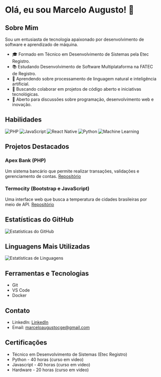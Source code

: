 # Olá, eu sou Marcelo Augusto! 👋

## Sobre Mim
Sou um entusiasta de tecnologia apaixonado por desenvolvimento de software e aprendizado de máquina.

- 🎓 Formado em Técnico em Desenvolvimento de Sistemas pela Etec Registro.
- 📚 Estudando Desenvolvimento de Software Multiplataforma na FATEC de Registro.
- 🌱 Aprendendo sobre processamento de linguagem natural e inteligência artificial.
- 👯 Buscando colaborar em projetos de código aberto e iniciativas tecnológicas.
- 💬 Aberto para discussões sobre programação, desenvolvimento web e inovação.

## Habilidades

![PHP](https://img.shields.io/badge/-PHP-777BB4?style=flat-square&logo=php&logoColor=white)
![JavaScript](https://img.shields.io/badge/-JavaScript-F7DF1E?style=flat-square&logo=javascript&logoColor=black)
![React Native](https://img.shields.io/badge/-React%20Native-61DAFB?style=flat-square&logo=react&logoColor=white)
![Python](https://img.shields.io/badge/-Python-3776AB?style=flat-square&logo=python&logoColor=white)
![Machine Learning](https://img.shields.io/badge/-Machine%20Learning-FF9900?style=flat-square&logo=pytorch&logoColor=white)

## Projetos Destacados

### Apex Bank (PHP)
Um sistema bancário que permite realizar transações, validações e gerenciamento de contas. [Repositório](link_do_repositorio_apex)

### Termocity (Bootstrap e JavaScript)
Uma interface web que busca a temperatura de cidades brasileiras por meio de API. [Repositório](link_do_repositorio_termocity)

## Estatísticas do GitHub

![Estatísticas do GitHub](https://github-readme-stats.vercel.app/api?username=marcelitos1v9&show_icons=true&theme=dark)

## Linguagens Mais Utilizadas

![Estatísticas de Linguagens](https://github-readme-stats.vercel.app/api/top-langs/?username=marcelitos1v9&layout=compact&theme=dark)

## Ferramentas e Tecnologias

- Git
- VS Code
- Docker

## Contato

- LinkedIn: [LinkedIn](https://www.linkedin.com/in/marcelo-augusto-a73827273)
- Email: marceloaugustocge@gmail.com

## Certificações

- Técnico em Desenvolvimento de Sistemas (Etec Registro)
- Python - 40 horas (curso em video)
- Javascript - 40 horas (curso em video)
- Hardware - 20 horas (curso em video)